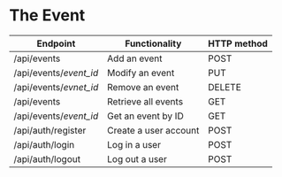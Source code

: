 # The Event

| Endpoint                  | Functionality         | HTTP method |
| ------------------------- | --------------------- | ----------- |
| /api/events               | Add an event          | POST        |
| /api/events/_event_id_    | Modify an event       | PUT         |
| /api/events/_evnet_id_    | Remove an event       | DELETE      |
| /api/events               | Retrieve all events   | GET         |
| /api/events/_event_id_    | Get an event by ID    | GET         |
| /api/auth/register        | Create a user account | POST        |
| /api/auth/login           | Log in a user         | POST        |
| /api/auth/logout          | Log out a user        | POST        |